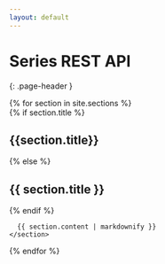 ```yaml
---
layout: default
---
```


# Series REST API
{: .page-header }

<div>
  {% for section in site.sections %}
    <section>
      {% if section.title %}
      <h2 id="{{ page.title | downcase | replace: ' ', '-' }}">{{section.title}}</h2>
      {% else %}
      <h2 class="page-header">{{ section.title }}</h2>
      {% endif %}
      
      {{ section.content | markdownify }}
    </section>
  {% endfor %}
</div>

